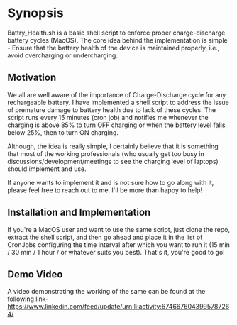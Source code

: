 # Synopsis
Battry_Health.sh is a basic shell script to enforce proper charge-discharge battery cycles (MacOS).
The core idea behind the implementation is simple - Ensure that the battery health of the device is maintained properly, i.e., avoid overcharging or undercharging.

## Motivation

We all are well aware of the importance of Charge-Discharge cycle for any rechargeable battery. I have implemented a shell script to address the issue of premature damage to battery health due to lack of these cycles. The script runs every 15 minutes (cron job) and notifies me whenever the charging is above 85% to turn OFF charging or when the battery level falls below 25%, then to turn ON charging.

Although, the idea is really simple, I certainly believe that it is something that most of the working professionals (who usually get too busy in discussions/development/meetings to see the charging level of laptops) should implement and use.

If anyone wants to implement it and is not sure how to go along with it, please feel free to reach out to me. I'll be more than happy to help!

## Installation and Implementation

If you're a MacOS user and want to use the same script, just clone the repo, extract the shell script, and then go ahead and place it in the list of CronJobs configuring the time interval after which you want to run it (15 min / 30 min / 1 hour / or whatever suits you best).
That's it, you're good to go!

## Demo Video
A video demonstrating the working of the same can be found at the following link-
https://www.linkedin.com/feed/update/urn:li:activity:6746676043995787264/
